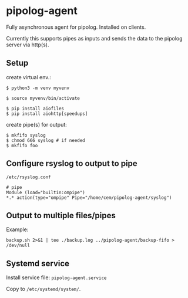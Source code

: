 # pipolog-agent

Fully asynchronous agent for pipolog. Installed on clients.

Currently this supports pipes as inputs and sends the data to
the pipolog server via http(s).

## Setup

create virtual env.:

    $ python3 -m venv myvenv

    $ source myvenv/bin/activate

    $ pip install aiofiles
    $ pip install aiohttp[speedups]

create pipe(s) for output:

    $ mkfifo syslog
    $ chmod 666 syslog # if needed
    $ mkfifo foo

## Configure rsyslog to output to pipe

`/etc/rsyslog.conf`

    # pipe
    Module (load="builtin:ompipe")
    *.* action(type="ompipe" Pipe="/home/cem/pipolog-agent/syslog")

## Output to multiple files/pipes

Example:

    backup.sh 2>&1 | tee ./backup.log ../pipolog-agent/backup-fifo > /dev/null

## Systemd service

Install service file: `pipolog-agent.service`

Copy to `/etc/systemd/system/`.
